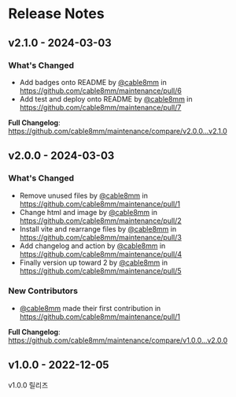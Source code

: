 # Release Notes

## v2.1.0 - 2024-03-03

### What's Changed

* Add badges onto README by [@cable8mm](https://github.com/cable8mm) in https://github.com/cable8mm/maintenance/pull/6
* Add test and deploy onto README by [@cable8mm](https://github.com/cable8mm) in https://github.com/cable8mm/maintenance/pull/7

**Full Changelog**: https://github.com/cable8mm/maintenance/compare/v2.0.0...v2.1.0

## v2.0.0 - 2024-03-03

### What's Changed

* Remove unused files by [@cable8mm](https://github.com/cable8mm) in https://github.com/cable8mm/maintenance/pull/1
* Change html and image by [@cable8mm](https://github.com/cable8mm) in https://github.com/cable8mm/maintenance/pull/2
* Install vite and rearrange files by [@cable8mm](https://github.com/cable8mm) in https://github.com/cable8mm/maintenance/pull/3
* Add changelog and action by [@cable8mm](https://github.com/cable8mm) in https://github.com/cable8mm/maintenance/pull/4
* Finally version up toward 2 by [@cable8mm](https://github.com/cable8mm) in https://github.com/cable8mm/maintenance/pull/5

### New Contributors

* [@cable8mm](https://github.com/cable8mm) made their first contribution in https://github.com/cable8mm/maintenance/pull/1

**Full Changelog**: https://github.com/cable8mm/maintenance/compare/v1.0.0...v2.0.0

## v1.0.0 - 2022-12-05

v1.0.0 릴리즈
